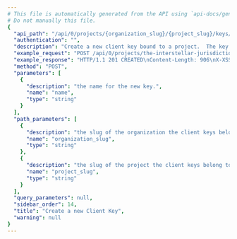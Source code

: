 ```yaml
---
# This file is automatically generated from the API using `api-docs/generate.py`
# Do not manually this file.
{
  "api_path": "/api/0/projects/{organization_slug}/{project_slug}/keys/", 
  "authentication": "", 
  "description": "Create a new client key bound to a project.  The key's secret and\npublic key are generated by the server.", 
  "example_request": "POST /api/0/projects/the-interstellar-jurisdiction/pump-station/keys/ HTTP/1.1\nHost: sentry.io\nAuthorization: Bearer <token>\nContent-Type: application/json\n\n{\n  \"name\": \"Fabulous Key\"\n}", 
  "example_response": "HTTP/1.1 201 CREATED\nContent-Length: 906\nX-XSS-Protection: 1; mode=block\nContent-Language: en\nX-Content-Type-Options: nosniff\nVary: Accept-Language, Cookie\nAllow: GET, POST, HEAD, OPTIONS\nX-Frame-Options: deny\nContent-Type: application/json\n\n{\n  \"browserSdk\": {\n    \"choices\": [\n      [\n        \"latest\", \n        \"latest\"\n      ], \n      [\n        \"4.x\", \n        \"4.x\"\n      ]\n    ]\n  }, \n  \"browserSdkVersion\": \"4.x\", \n  \"dateCreated\": \"2018-11-06T21:20:07.941Z\", \n  \"dsn\": {\n    \"cdn\": \"https://sentry.io/js-sdk-loader/cec9dfceb0b74c1c9a5e3c135585f364.min.js\", \n    \"csp\": \"https://sentry.io/api/2/csp-report/?sentry_key=cec9dfceb0b74c1c9a5e3c135585f364\", \n    \"minidump\": \"https://sentry.io/api/2/minidump/?sentry_key=cec9dfceb0b74c1c9a5e3c135585f364\", \n    \"public\": \"https://cec9dfceb0b74c1c9a5e3c135585f364@sentry.io/2\", \n    \"secret\": \"https://cec9dfceb0b74c1c9a5e3c135585f364:4f6a592349e249c5906918393766718d@sentry.io/2\", \n    \"security\": \"https://sentry.io/api/2/security/?sentry_key=cec9dfceb0b74c1c9a5e3c135585f364\"\n  }, \n  \"id\": \"cec9dfceb0b74c1c9a5e3c135585f364\", \n  \"isActive\": true, \n  \"label\": \"Fabulous Key\", \n  \"name\": \"Fabulous Key\", \n  \"projectId\": 2, \n  \"public\": \"cec9dfceb0b74c1c9a5e3c135585f364\", \n  \"rateLimit\": null, \n  \"secret\": \"4f6a592349e249c5906918393766718d\"\n}", 
  "method": "POST", 
  "parameters": [
    {
      "description": "the name for the new key.", 
      "name": "name", 
      "type": "string"
    }
  ], 
  "path_parameters": [
    {
      "description": "the slug of the organization the client keys belong to.", 
      "name": "organization_slug", 
      "type": "string"
    }, 
    {
      "description": "the slug of the project the client keys belong to.", 
      "name": "project_slug", 
      "type": "string"
    }
  ], 
  "query_parameters": null, 
  "sidebar_order": 14, 
  "title": "Create a new Client Key", 
  "warning": null
}
---
```

